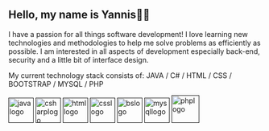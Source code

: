 ## Hello, my name is Yannis👋🏻

I have a passion for all things software development! I love learning new technologies and methodologies to help me solve problems as efficiently as possible. 
I am interested in all aspects of development especially back-end, security and a little bit of interface design.
 
My current technology stack consists of: JAVA / C# / HTML / CSS / BOOTSTRAP / MYSQL / PHP

[<img alt="javalogo" height="50px" width="50px" src="https://cdn.jsdelivr.net/gh/devicons/devicon/icons/java/java-original.svg" />]()
[<img alt="csharplogo" height="50px" width="50px" src="https://cdn.jsdelivr.net/gh/devicons/devicon/icons/csharp/csharp-original.svg" />]()
[<img alt="htmllogo" height="50px" width="50px" src="https://cdn.jsdelivr.net/gh/devicons/devicon/icons/html5/html5-original.svg" />]()
[<img alt="csslogo" height="50px" width="50px" src="https://cdn.jsdelivr.net/gh/devicons/devicon/icons/css3/css3-original.svg" />]()
[<img alt="bslogo" height="50px" width="50px" src="https://cdn.jsdelivr.net/gh/devicons/devicon/icons/bootstrap/bootstrap-plain.svg" />]()
[<img alt="mysqllogo" height="50px" width="50px" src="https://cdn.jsdelivr.net/gh/devicons/devicon/icons/mysql/mysql-original.svg" />]()
[<img alt="phplogo" height="55px" width="55px" src="https://cdn.jsdelivr.net/gh/devicons/devicon/icons/php/php-plain.svg" />]()
